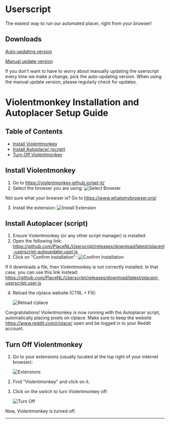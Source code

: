 # Userscript

The easiest way to run our automated placer, right from your browser!

## Downloads

[Auto-updating version](https://github.com/PlaceNL/Userscript/releases/download/latest/placenl-userscript-autoupdater.user.js)

[Manual update version](https://github.com/PlaceNL/Userscript/releases/download/latest/placenl-userscript.user.js)

If you don't want to have to worry about manually updating the userscript every time we make a change, pick the
auto-updating version. When using the manual update version, please regularly check for updates.


# Violentmonkey Installation and Autoplacer Setup Guide

## Table of Contents
- [Install Violentmonkey](#install-violentmonkey)
- [Install Autoplacer (script)](#install-autoplacer-script)
- [Turn Off Violentmonkey](#turn-off-violentmonkey)

## Install Violentmonkey
1. Go to https://violentmonkey.github.io/get-it/
2. Select the browser you are using:
   ![Select Browser](https://i.imgur.com/DXD51GG.png)

Not sure what your browser is? Go to https://www.whatsmybrowser.org/

3. Install the extension:
   ![Install Extension](https://i.imgur.com/KPdQ6Sj.png)

## Install Autoplacer (script)
1. Ensure Violentmonkey (or any other script manager) is installed.
2. Open the following link: https://github.com/PlaceNL/Userscript/releases/download/latest/placenl-userscript-autoupdater.user.js
3. Click on "Confirm installation":
   ![Confirm Installation](https://i.imgur.com/pz9agrj.png)

If it downloads a file, then Violentmonkey is not correctly installed. In that case, you can use this link instead: https://github.com/PlaceNL/Userscript/releases/download/latest/placenl-userscript.user.js

4. Reload the r/place website (CTRL + F5):

   ![Reload r/place](https://i.imgur.com/TCshmGB.png)

Congratulations! Violentmonkey is now running with the Autoplacer script, automatically placing pixels on r/place. Make sure to keep the website https://www.reddit.com/r/place/ open and be logged in to your Reddit account.

## Turn Off Violentmonkey
1. Go to your extensions (usually located at the top right of your internet browser):

   ![Extensions](https://i.imgur.com/8Iibe7H.png)
3. Find "Violentmonkey" and click on it.
4. Click on the switch to turn Violentmonkey off:

   ![Turn Off](https://i.imgur.com/d8A8xsX.png)

Now, Violentmonkey is turned off.

---
